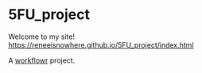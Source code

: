 # 5FU_project
Welcome to my site! https://reneeisnowhere.github.io/5FU_project/index.html 





A [workflowr][] project.

[workflowr]: https://github.com/workflowr/workflowr

